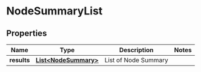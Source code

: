 # NodeSummaryList

## Properties
Name | Type | Description | Notes
------------ | ------------- | ------------- | -------------
**results** | [**List&lt;NodeSummary&gt;**](NodeSummary.md) | List of Node Summary | 
